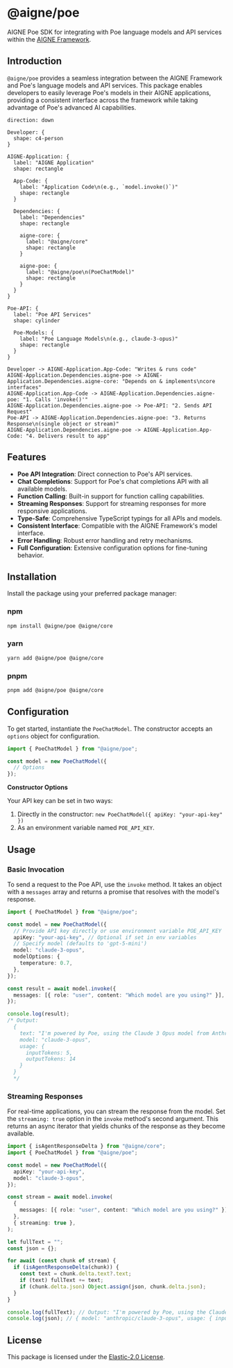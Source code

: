 # @aigne/poe

AIGNE Poe SDK for integrating with Poe language models and API services within the [AIGNE Framework](https://github.com/AIGNE-io/aigne-framework).

## Introduction

`@aigne/poe` provides a seamless integration between the AIGNE Framework and Poe's language models and API services. This package enables developers to easily leverage Poe's models in their AIGNE applications, providing a consistent interface across the framework while taking advantage of Poe's advanced AI capabilities.

```d2
direction: down

Developer: {
  shape: c4-person
}

AIGNE-Application: {
  label: "AIGNE Application"
  shape: rectangle

  App-Code: {
    label: "Application Code\n(e.g., `model.invoke()`)"
    shape: rectangle
  }

  Dependencies: {
    label: "Dependencies"
    shape: rectangle

    aigne-core: {
      label: "@aigne/core"
      shape: rectangle
    }

    aigne-poe: {
      label: "@aigne/poe\n(PoeChatModel)"
      shape: rectangle
    }
  }
}

Poe-API: {
  label: "Poe API Services"
  shape: cylinder

  Poe-Models: {
    label: "Poe Language Models\n(e.g., claude-3-opus)"
    shape: rectangle
  }
}

Developer -> AIGNE-Application.App-Code: "Writes & runs code"
AIGNE-Application.Dependencies.aigne-poe -> AIGNE-Application.Dependencies.aigne-core: "Depends on & implements\ncore interfaces"
AIGNE-Application.App-Code -> AIGNE-Application.Dependencies.aigne-poe: "1. Calls 'invoke()'"
AIGNE-Application.Dependencies.aigne-poe -> Poe-API: "2. Sends API Request"
Poe-API -> AIGNE-Application.Dependencies.aigne-poe: "3. Returns Response\n(single object or stream)"
AIGNE-Application.Dependencies.aigne-poe -> AIGNE-Application.App-Code: "4. Delivers result to app"
```

## Features

*   **Poe API Integration**: Direct connection to Poe's API services.
*   **Chat Completions**: Support for Poe's chat completions API with all available models.
*   **Function Calling**: Built-in support for function calling capabilities.
*   **Streaming Responses**: Support for streaming responses for more responsive applications.
*   **Type-Safe**: Comprehensive TypeScript typings for all APIs and models.
*   **Consistent Interface**: Compatible with the AIGNE Framework's model interface.
*   **Error Handling**: Robust error handling and retry mechanisms.
*   **Full Configuration**: Extensive configuration options for fine-tuning behavior.

## Installation

Install the package using your preferred package manager:

### npm

```bash
npm install @aigne/poe @aigne/core
```

### yarn

```bash
yarn add @aigne/poe @aigne/core
```

### pnpm

```bash
pnpm add @aigne/poe @aigne/core
```

## Configuration

To get started, instantiate the `PoeChatModel`. The constructor accepts an `options` object for configuration.

```typescript
import { PoeChatModel } from "@aigne/poe";

const model = new PoeChatModel({
  // Options
});
```

**Constructor Options**

<x-field-group>
    <x-field data-name="apiKey" data-type="string" data-required="false" data-desc="Your Poe API key. If not provided, the SDK will use the `POE_API_KEY` environment variable."></x-field>
    <x-field data-name="model" data-type="string" data-required="false" data-default="'gpt-5-mini'" data-desc="The specific Poe model to use for completions (e.g., 'claude-3-opus')."></x-field>
    <x-field data-name="baseURL" data-type="string" data-required="false" data-default="'https://api.poe.com/v1'" data-desc="The base URL for the Poe API."></x-field>
    <x-field data-name="modelOptions" data-type="object" data-required="false" data-desc="Additional options to pass to the model API, such as `temperature`, `top_p`, etc."></x-field>
</x-field-group>

Your API key can be set in two ways:
1.  Directly in the constructor: `new PoeChatModel({ apiKey: "your-api-key" })`
2.  As an environment variable named `POE_API_KEY`.

## Usage

### Basic Invocation

To send a request to the Poe API, use the `invoke` method. It takes an object with a `messages` array and returns a promise that resolves with the model's response.

```typescript
import { PoeChatModel } from "@aigne/poe";

const model = new PoeChatModel({
  // Provide API key directly or use environment variable POE_API_KEY
  apiKey: "your-api-key", // Optional if set in env variables
  // Specify model (defaults to 'gpt-5-mini')
  model: "claude-3-opus",
  modelOptions: {
    temperature: 0.7,
  },
});

const result = await model.invoke({
  messages: [{ role: "user", content: "Which model are you using?" }],
});

console.log(result);
/* Output:
  {
    text: "I'm powered by Poe, using the Claude 3 Opus model from Anthropic.",
    model: "claude-3-opus",
    usage: {
      inputTokens: 5,
      outputTokens: 14
    }
  }
  */
```

### Streaming Responses

For real-time applications, you can stream the response from the model. Set the `streaming: true` option in the `invoke` method's second argument. This returns an async iterator that yields chunks of the response as they become available.

```typescript
import { isAgentResponseDelta } from "@aigne/core";
import { PoeChatModel } from "@aigne/poe";

const model = new PoeChatModel({
  apiKey: "your-api-key",
  model: "claude-3-opus",
});

const stream = await model.invoke(
  {
    messages: [{ role: "user", content: "Which model are you using?" }],
  },
  { streaming: true },
);

let fullText = "";
const json = {};

for await (const chunk of stream) {
  if (isAgentResponseDelta(chunk)) {
    const text = chunk.delta.text?.text;
    if (text) fullText += text;
    if (chunk.delta.json) Object.assign(json, chunk.delta.json);
  }
}

console.log(fullText); // Output: "I'm powered by Poe, using the Claude 3 Opus model from Anthropic."
console.log(json); // { model: "anthropic/claude-3-opus", usage: { inputTokens: 5, outputTokens: 14 } }
```

## License

This package is licensed under the [Elastic-2.0 License](https://github.com/AIGNE-io/aigne-framework/blob/main/LICENSE.md).
